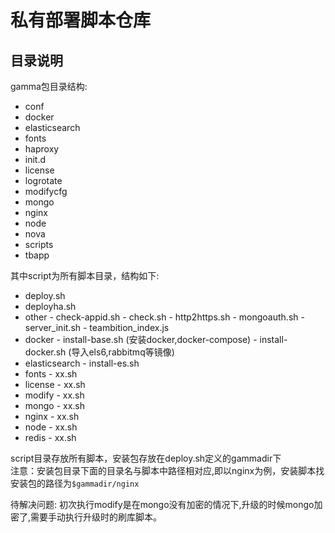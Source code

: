 # 私有部署脚本仓库

## 目录说明
gamma包目录结构:  

- conf
- docker
- elasticsearch
- fonts
- haproxy
- init.d
- license
- logrotate
- modifycfg
- mongo
- nginx
- node
- nova
- scripts
- tbapp


其中script为所有脚本目录，结构如下:
- deploy.sh
- deployha.sh
- other
        - check-appid.sh
        - check.sh
        - http2https.sh
        - mongoauth.sh
        - server_init.sh
        - teambition_index.js
- docker
        - install-base.sh (安装docker,docker-compose)
        - install-docker.sh (导入els6,rabbitmq等镜像)
- elasticsearch
        - install-es.sh
- fonts
        - xx.sh
- license
        - xx.sh
- modify
        - xx.sh
- mongo
        - xx.sh
- nginx
        - xx.sh
- node
        - xx.sh
- redis
        - xx.sh

script目录存放所有脚本，安装包存放在deploy.sh定义的gammadir下  
注意：安装包目录下面的目录名与脚本中路径相对应,即以nginx为例，安装脚本找安装包的路径为`$gammadir/nginx`

待解决问题:
初次执行modify是在mongo没有加密的情况下,升级的时候mongo加密了,需要手动执行升级时的刷库脚本。